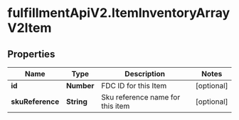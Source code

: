 # fulfillmentApiV2.ItemInventoryArrayV2Item

## Properties
Name | Type | Description | Notes
------------ | ------------- | ------------- | -------------
**id** | **Number** | FDC ID for this Item | [optional] 
**skuReference** | **String** | Sku reference name for this item | [optional] 
